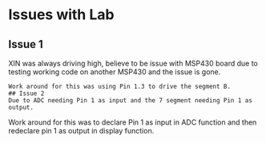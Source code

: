 # Issues with Lab
## Issue 1
XIN was always driving high, believe to be issue with MSP430 board due to testing working code on another MSP430 and the issue is gone.
```
Work around for this was using Pin 1.3 to drive the segment B. 
## Issue 2
Due to ADC needing Pin 1 as input and the 7 segment needing Pin 1 as output.
```
Work around for this was to declare Pin 1 as input in ADC function and then redeclare pin 1 as output in display function.
